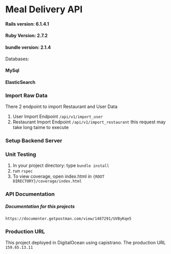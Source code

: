 # Meal Delivery API

#### Rails version: 6.1.4.1
#### Ruby Version: 2.7.2
#### bundle version: 2.1.4

Databases:
#### MySql
#### ElasticSearch

### Import Raw Data
There 2 endpoint to import Restaurant and User Data
1. User Import Endpoint ```/api/v1/import_user```
2. Restaurant Import Endpoint ```/api/v1/import_restaurant```
this request may take long taime to execute

### Setup Backend Server

### Unit Testing
1. In your project directory: type ```bundle install```
2. run ```rspec```
3. To view coverage, open index.html in ```{ROOT DIRECTORY}/coverage/index.html```

### API Documentation
##### Documentation for this projects
```https://documenter.getpostman.com/view/1487291/UVByKqe5```


### Production URL
This project deployed in DigitalOcean using capistrano. The production URL ```159.65.13.11```
